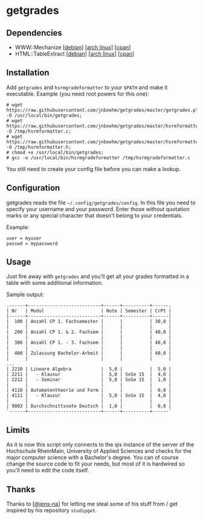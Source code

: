getgrades
======

Dependencies
---
 - WWW::Mechanize [[debian](https://packages.debian.org/de/sid/libwww-mechanize-perl)] [[arch linux](https://www.archlinux.org/packages/community/any/perl-www-mechanize/)] [[cpan](http://search.cpan.org/~ether/WWW-Mechanize-1.74/lib/WWW/Mechanize.pm)]
 - HTML::TableExtract [[debian](https://packages.debian.org/de/wheezy/libhtml-tableextract-perl)] [[arch linux](https://www.archlinux.org/packages/community/any/perl-html-tableextract/)]  [[cpan](http://search.cpan.org/~msisk/HTML-TableExtract/lib/HTML/TableExtract.pm)] 

Installation
---
Add `getgrades` and `hsrmgradeformatter` to your `$PATH` and make it executable.
Example (you need root powers for this one):
```
# wget https://raw.githubusercontent.com/jnboehm/getgrades/master/getgrades.pl -O /usr/local/bin/getgrades;
# wget https://raw.githubusercontent.com/jnboehm/getgrades/master/hsrmformatter.c -O /tmp/hsrmformatter.c;
# wget https://raw.githubusercontent.com/jnboehm/getgrades/master/hsrmformatter.h -O /tmp/hsrmformatter.h;
# chmod +x /usr/local/bin/getgrades;
# gcc -o /usr/local/bin/hsrmgradeformatter /tmp/hsrmgradeformatter.c
```
You still need to create your config file before you can make a lookup.

Configuration
---

getgrades reads the file `~/.config/getgrades/config`. In this file you
need to specify your username and your password. Enter those without
quotation marks or any special character that doesn't belong to your
credentials.

Example:
```
user = myuser
passwd = mypassword
```

Usage
---
Just fire away with `getgrades` and you'll get all your grades formatted
in a table with some additional information.

Sample output:
```
.------+---------------------------+------+----------+------.
| Nr   | Modul                     | Note | Semester | CrPt |
|------+---------------------------+------+----------+------|
|  100 | Anzahl CP 1. Fachsemester |      |          | 30,0 |
|      |                           |      |          |      |
|  200 | Anzahl CP 1. & 2. Fachsem |      |          | 40,0 |
|      |                           |      |          |      |
|  300 | Anzahl CP 1. - 3. Fachsem |      |          | 40,0 |
|      |                           |      |          |      |
|  400 | Zulassung Bachelor-Arbeit |      |          | 40,0 |
|      |                           |      |          |      |
...
| 2210 | Lineare Algebra           |  5,0 |          |  5,0 |
| 2211 |   - Klausur               |  5,0 | SoSe 15  |  4,0 |
| 2212 |   - Seminar               |  5,0 | SoSe 15  |  1,0 |
|      |                           |      |          |      |
| 4110 | Automatentheorie und Form |      |          |  0,0 |
| 4111 |   - Klausur               |  5,0 | SoSe 15  |  4,0 |
|      |                           |      |          |      |
| 9003 | Durchschnittsnote Deutsch |  1,0 |          |  0,0 |
`------+---------------------------+------+----------+------´
```

Limits
---
As it is now this script only connects to the qis instance of the server 
of the Hochschule RheinMain, University of Applied Sciences and checks 
for the major computer science with a Bachelor's degree.
You can of course change the source code to fit your needs, but most of 
it is hardwired so you'll need to edit the code itself.

Thanks
---
Thanks to [[@jens-na](https://github.com/jens-na)] for letting me steal some of his stuff from / get inspired by his
repository `studipget`.
